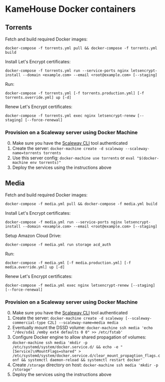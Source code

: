 # KameHouse Docker containers

## Torrents

Fetch and build required Docker images:
```
docker-compose -f torrents.yml pull && docker-compose -f torrents.yml build
```

Install Let's Encrypt certificates:
```
docker-compose -f torrents.yml run --service-ports nginx letsencrypt-install --domain <example.com> --email <root@example.com> [--staging]
```

Run:
```
docker-compose -f torrents.yml [-f torrents.production.yml] [-f torrents.override.yml] up [-d]
```

Renew Let's Encrypt certificates:
```
docker-compose -f torrents.yml exec nginx letsencrypt-renew [--staging] [--force-renewal]
```

### Provision on a Scaleway server using Docker Machine

0. Make sure you have the [Scaleway CLI](https://github.com/scaleway/scaleway-cli) tool authenticated
1. Create the server: `docker-machine create -d scaleway --scaleway-name=torrents torrents`
2. Use this server config: `docker-machine use torrents` or `eval "$(docker-machine env torrents)"`
3. Deploy the services using the instructions above


## Media

Fetch and build required Docker images:
```
docker-compose -f media.yml pull && docker-compose -f media.yml build
```

Install Let's Encrypt certificates:
```
docker-compose -f media.yml run --service-ports nginx letsencrypt-install --domain <example.com> --email <root@example.com> [--staging]
```

Setup Amazon Cloud Drive:
```
docker-compose -f media.yml run storage acd_auth
```

Run:
```
docker-compose -f media.yml [-f media.production.yml] [-f media.override.yml] up [-d]
```

Renew Let's Encrypt certificates:
```
docker-compose -f media.yml exec nginx letsencrypt-renew [--staging] [--force-renewal]
```

### Provision on a Scaleway server using Docker Machine

0. Make sure you have the [Scaleway CLI](https://github.com/scaleway/scaleway-cli) tool authenticated
1. Create the server: `docker-machine create -d scaleway [--scaleway-commercial-type C2L] --scaleway-name=media media`
2. Eventually mount the DSSD volume: `docker-machine ssh media 'echo "/dev/sda1 /emby ext4 defaults 0 0" >> /etc/fstab'`
3. Configure Docker engine to allow shared propagation of volumes: `docker-machine ssh media 'mkdir -p /etc/systemd/system/docker.service.d/ && echo -e "[Service]\nMountFlags=shared" > /etc/systemd/system/docker.service.d/clear_mount_propagtion_flags.conf && systemctl daemon-reload && systemctl restart docker'`
4. Create `/storage` directory on host: `docker-machine ssh media 'mkdir -p /storage'`
5. Deploy the services using the instructions above
